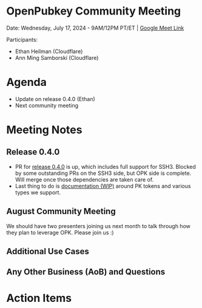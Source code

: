 # OpenPubkey Community Meeting

Date: Wednesday, July 17, 2024 - 9AM/12PM PT/ET | [Google Meet Link](https://meet.google.com/xtp-rfov-cmm)

Participants:
* Ethan Heilman (Cloudflare)
* Ann Ming Samborski (Cloudflare)

# Agenda

* Update on release 0.4.0 (Ethan)
* Next community meeting

# Meeting Notes

## Release 0.4.0

- PR for [release 0.4.0](https://github.com/openpubkey/openpubkey/milestone/3) is up, which includes full support for SSH3. Blocked by some outstanding PRs on the SSH3 side, but OPK side is complete. Will merge once those dependencies are taken care of.
- Last thing to do is [documentation (WIP)](https://github.com/openpubkey/openpubkey/pull/209) around PK tokens and various types we support.

## August Community Meeting 

We should have two presenters joining us next month to talk through how they plan to leverage OPK. Please join us :)

## Additional Use Cases

## Any Other Business (AoB) and Questions

# Action Items
